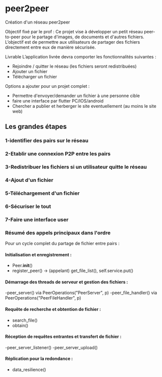 # peer2peer
Création d'un réseau peer2peer

Objectif fixé par le prof :
Ce projet vise à développer un petit réseau peer-to-peer pour le partage d'images, de documents et d'autres fichiers. L’objectif est de permettre aux utilisateurs de partager des fichiers directement entre eux de manière sécurisée.

Livrable
L’application livrée devra comporter les fonctionnalités suivantes :
- Rejoindre / quitter le réseau (les fichiers seront redistribuées)
- Ajouter un fichier
- Télécharger un fichier

Options a ajouter pour un projet complet :
- Permettre d'envoyer/demander un fichier à une personne cible
- faire une interface par flutter PC/IOS/android
- Chercher a publier et herberger le site eventuellement (au moins le site web)

## Les grandes étapes
### 1-identifier des pairs sur le réseau 
### 2-Etablir une connexion P2P entre les pairs
### 3-Redistribuer les fichiers si un utilisateur quitte le réseau
### 4-Ajout d'un fichier
### 5-Téléchargement d'un fichier
### 6-Sécuriser le tout
### 7-Faire une interface user

### Résumé des appels principaux dans l'ordre
Pour un cycle complet du partage de fichier entre pairs :

#### Initialisation et enregistrement :

- Peer.__init__()
- register_peer() → (appelant) get_file_list(), self.service.put()
#### Démarrage des threads de serveur et gestion des fichiers :

-peer_server() via PeerOperations("PeerServer", p)
-peer_file_handler() via PeerOperations("PeerFileHandler", p)
#### Requête de recherche et obtention de fichier :

- search_file()
- obtain()
#### Réception de requêtes entrantes et transfert de fichier :

-peer_server_listener()
-peer_server_upload()
#### Réplication pour la redondance :

- data_resilience()
